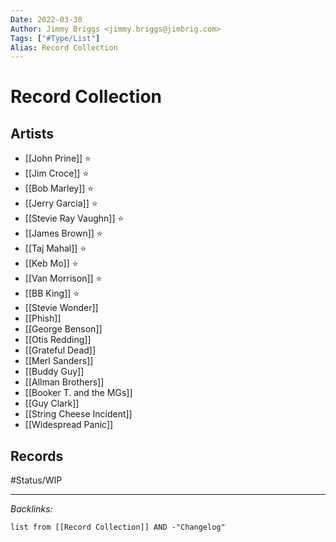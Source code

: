 ```yaml
---
Date: 2022-03-30
Author: Jimmy Briggs <jimmy.briggs@jimbrig.com>
Tags: ["#Type/List"]
Alias: Record Collection
---
```


# Record Collection

## Artists

- [[John Prine]] ⭐
- [[Jim Croce]] ⭐
- [[Bob Marley]] ⭐
- [[Jerry Garcia]] ⭐
- [[Stevie Ray Vaughn]] ⭐
- [[James Brown]] ⭐
- [[Taj Mahal]] ⭐
- [[Keb Mo]] ⭐
- [[Van Morrison]] ⭐
- [[BB King]]  ⭐
- [[Stevie Wonder]] 
- [[Phish]]
- [[George Benson]] 
- [[Otis Redding]]
- [[Grateful Dead]]
- [[Merl Sanders]]
- [[Buddy Guy]] 
- [[Allman Brothers]]
- [[Booker T. and the MGs]]
- [[Guy Clark]]
- [[String Cheese Incident]]
- [[Widespread Panic]]

## Records

#Status/WIP 

***

*Backlinks:*

```dataview
list from [[Record Collection]] AND -"Changelog"
```